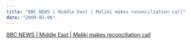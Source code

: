 ```yaml
---
title: "BBC NEWS | Middle East | Maliki makes reconciliation call"
date: "2009-03-06"
---
```


[BBC NEWS | Middle East | Maliki makes reconciliation call](http://news.bbc.co.uk/2/hi/middle_east/7928704.stm)
